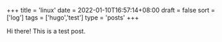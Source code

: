 +++
title = 'linux'
date = 2022-01-10T16:57:14+08:00
draft = false
sort = ['log']
tags = ['hugo','test']
type = 'posts'
+++

Hi there! This is a test post.